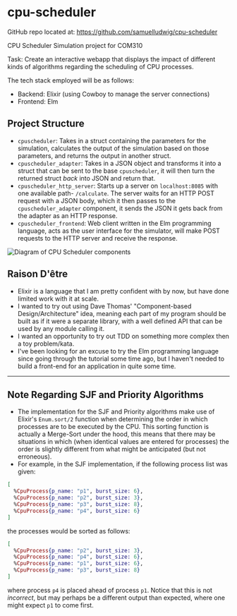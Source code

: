 # cpu-scheduler

GitHub repo located at: https://github.com/samuelludwig/cpu-scheduler

CPU Scheduler Simulation project for COM310

Task: Create an interactive webapp that displays the impact of different kinds 
of algorithms regarding the scheduling of CPU processes.

The tech stack employed will be as follows:

- Backend: Elixir (using Cowboy to manage the server connections)
- Frontend: Elm

## Project Structure

- `cpuscheduler`: Takes in a struct containing the parameters for the simulation, calculates the output of the simulation based on those parameters, and returns the output in another struct.
- `cpuscheduler_adapter`: Takes in a JSON object and transforms it into a struct that can be sent to the base `cpuscheduler`, it will then turn the returned struct *back* into JSON and return that.
- `cpuscheduler_http_server`: Starts up a server on `localhost:8085` with one available path- `/calculate`. The server waits for an HTTP POST request with a JSON body, which it then passes to the `cpuscheduler_adapter` component, it sends the JSON it gets back from the adapter as an HTTP response.
- `cpuscheduler_frontend`: Web client written in the Elm programming language, acts as the user interface for the simulator, will make POST requests to the HTTP server and receive the response.

![Diagram of CPU Scheduler components](./color_cpu_scheduler.png "CPU Scheduler Components")

## Raison D'être

- Elixir is a language that I am pretty confident with by now, but have done 
limited work with it at scale.
- I wanted to try out using Dave Thomas' "Component-based Design/Architecture" 
idea, meaning each part of my program should be built as if it were a separate 
library, with a well defined API that can be used by any module calling it.
- I wanted an opportunity to try out TDD on something more complex then a toy 
problem/kata.
- I've been looking for an excuse to try the Elm programming language since 
going through the tutorial some time ago, but I haven't needed to build a 
front-end for an application in quite some time.

***

## Note Regarding SJF and Priority Algorithms

- The implementation for the SJF and Priority algorithms make use of Elixir's `Enum.sort/2` function when determining the order in which processes are to be executed by the CPU. This sorting function is actually a Merge-Sort under the hood, this means that there may be situations in which (when identical values are entered for processes) the order is slightly different from what might be anticipated (but not erroneous).
- For example, in the SJF implementation, if the following process list was given:

```elixir
[
  %CpuProcess{p_name: "p1", burst_size: 6},
  %CpuProcess{p_name: "p2", burst_size: 3},
  %CpuProcess{p_name: "p3", burst_size: 8},
  %CpuProcess{p_name: "p4", burst_size: 6}
]
```

the processes would be sorted as follows:

```elixir
[
  %CpuProcess{p_name: "p2", burst_size: 3},
  %CpuProcess{p_name: "p4", burst_size: 6},
  %CpuProcess{p_name: "p1", burst_size: 6},
  %CpuProcess{p_name: "p3", burst_size: 8}
]
```

where process `p4` is placed ahead of process `p1`. Notice that this is not *incorrect*, but may perhaps be a different output than expected, where one might expect `p1` to come first.
